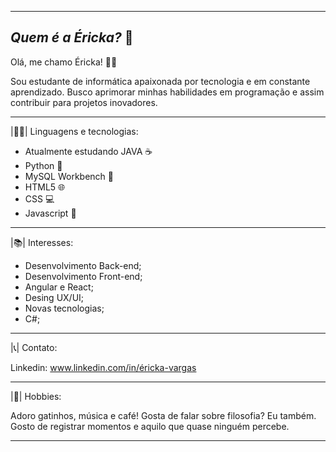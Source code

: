 ------------------------------------
*Quem é a Éricka?* 👋
------------------------------------

Olá, me chamo Éricka! 🙋‍♀️


Sou estudante de informática apaixonada por tecnologia e em constante aprendizado.
Busco aprimorar minhas habilidades em programação e assim contribuir para projetos inovadores.

----------------------------------------------------------------------------------------------------
|👩‍💻| Linguagens e tecnologias:

- Atualmente estudando JAVA ☕️ 
- Python 🐍
- MySQL Workbench 🎲
- HTML5 🌐
- CSS 💻 
- Javascript 💛
----------------------------------------------------------------------------------------------------
|📚| Interesses:

- Desenvolvimento Back-end;
- Desenvolvimento Front-end;
- Angular e React;
- Desing UX/UI;
- Novas tecnologias;
- C#;
----------------------------------------------------------------------------------------------------
|📞| Contato:

Linkedin: www.linkedin.com/in/éricka-vargas

----------------------------------------------------------------------------------------------------

|📸| Hobbies:

Adoro gatinhos, música e café! Gosta de falar sobre filosofia? Eu também.
Gosto de registrar momentos e aquilo que quase ninguém percebe.

----------------------------------------------------------------------------------------------------
